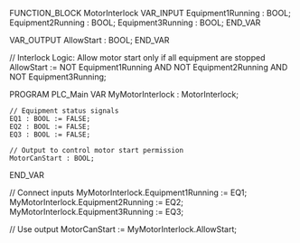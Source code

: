 FUNCTION_BLOCK MotorInterlock
VAR_INPUT
    Equipment1Running : BOOL;
    Equipment2Running : BOOL;
    Equipment3Running : BOOL;
END_VAR

VAR_OUTPUT
    AllowStart : BOOL;
END_VAR

// Interlock Logic: Allow motor start only if all equipment are stopped
AllowStart := NOT Equipment1Running AND NOT Equipment2Running AND NOT Equipment3Running;


PROGRAM PLC_Main
VAR
    MyMotorInterlock : MotorInterlock;

    // Equipment status signals
    EQ1 : BOOL := FALSE;
    EQ2 : BOOL := FALSE;
    EQ3 : BOOL := FALSE;

    // Output to control motor start permission
    MotorCanStart : BOOL;
END_VAR

// Connect inputs
MyMotorInterlock.Equipment1Running := EQ1;
MyMotorInterlock.Equipment2Running := EQ2;
MyMotorInterlock.Equipment3Running := EQ3;

// Use output
MotorCanStart := MyMotorInterlock.AllowStart;
